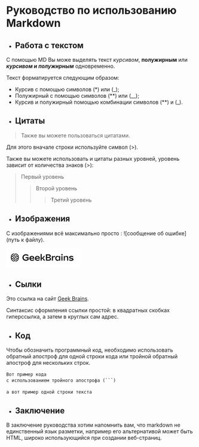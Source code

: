 # Руководство по использованию Markdown

+ ## Работа с текстом

С помощью MD Вы може выделять текст _курсивом_, __полужирным__ или _**курсивом и полужирным**_ одновременно.

Текст форматируется следующим образом:

* Курсив с помощью символов (*) или (_);
* Полужирный с помощью символов (**) или (__);
* Курсив и полужирный помощью комбинации символов (**) и (_).

+ ## Цитаты

> Также вы можете пользоваться цитатами.

Для этого вначале строки используйте символ (>).

Также вы можете использовать и цитаты разных уровней, уровень зависит от количества знаков (>):

> Первый уровень
>> Второй уровень
>>> Третий уровень

+ ## Изображения

С изображениями всё максимально просто : ![сообщение об ошибке](путь к файлу).

![oops!](gb_img.png)

+ ## Сылки

Это ссылка на сайт [Geek Brains](https://gb.ru/).

Синтаксис оформления ссылки простой: в квадратных скобках гиперссылка, а затем в круглых сам адрес.

+ ## Код

Чтобы обозначить программный код, необходимо использовать обратный апостроф для одной строки кода или тройной обратный апостроф для нескольких строк.

```
Вот пример кода
с использованием тройного апострофа (```)
```
`а вот пример одной строки текста`

+ ## Заключение

В заключение руководства хотим напомнить вам, что markdown не единственный язык разметки, например его альтернативой может быть HTML, широко использующийся при создании веб-страниц.